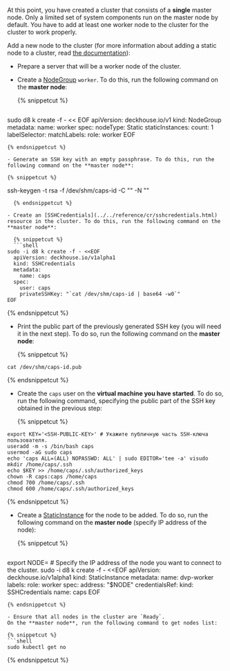 <script type="text/javascript" src='{% javascript_asset_tag getting-started %}[_assets/js/getting-started.js]{% endjavascript_asset_tag %}'></script>
<script type="text/javascript" src='{% javascript_asset_tag getting-started-access %}[_assets/js/getting-started-access.js]{% endjavascript_asset_tag %}'></script>
<script type="text/javascript" src='{% javascript_asset_tag bcrypt %}[_assets/js/bcrypt.js]{% endjavascript_asset_tag %}'></script>

At this point, you have created a cluster that consists of a **single** master node. Only a limited set of system components run on the master node by default. You have to add at least one worker node to the cluster for the cluster to work properly.

Add a new node to the cluster (for more information about adding a static node to a cluster, read [the documentation](../documentation/admin/platform-management/node-management/adding-node.html)):

- Prepare a server that will be a worker node of the cluster.

- Create a [NodeGroup](../../reference/cr/nodegroup.html) `worker`. To do this, run the following command on the **master node**:

  {% snippetcut %}
  ```shell
sudo d8 k create -f - << EOF
  apiVersion: deckhouse.io/v1
  kind: NodeGroup
  metadata:
    name: worker
  spec:
    nodeType: Static
    staticInstances:
      count: 1
      labelSelector:
        matchLabels:
          role: worker
EOF
  ```
  {% endsnippetcut %}
  
- Generate an SSH key with an empty passphrase. To do this, run the following command on the **master node**:

  {% snippetcut %}
```
ssh-keygen -t rsa -f /dev/shm/caps-id -C "" -N ""
```
  {% endsnippetcut %}

- Create an [SSHCredentials](../../reference/cr/sshcredentials.html) resource in the cluster. To do this, run the following command on the **master node**:

  {% snippetcut %}
  ```shell
sudo -i d8 k create -f - <<EOF
  apiVersion: deckhouse.io/v1alpha1
  kind: SSHCredentials
  metadata:
    name: caps
  spec:
    user: caps
    privateSSHKey: "`cat /dev/shm/caps-id | base64 -w0`"
EOF
  ```
  {% endsnippetcut %}

- Print the public part of the previously generated SSH key (you will need it in the next step). To do so, run the following command on the **master node**:

  {% snippetcut %}
```
cat /dev/shm/caps-id.pub
```
{% endsnippetcut %}

- Create the `caps` user on the **virtual machine you have started**. To do so, run the following command, specifying the public part of the SSH key obtained in the previous step:

  {% snippetcut %}
```shell
export KEY='<SSH-PUBLIC-KEY>' # Укажите публичную часть SSH-ключа пользователя.
useradd -m -s /bin/bash caps
usermod -aG sudo caps
echo 'caps ALL=(ALL) NOPASSWD: ALL' | sudo EDITOR='tee -a' visudo
mkdir /home/caps/.ssh
echo $KEY >> /home/caps/.ssh/authorized_keys
chown -R caps:caps /home/caps
chmod 700 /home/caps/.ssh
chmod 600 /home/caps/.ssh/authorized_keys
```
  {% endsnippetcut %}

- Create a [StaticInstance](../../reference/cr/staticinstance.html) for the node to be added. To do so, run the following command on the **master node** (specify IP address of the node):

  {% snippetcut %}
  ```shell
export NODE=<NODE-IP-ADDRESS> # Specify the IP address of the node you want to connect to the cluster.
  sudo -i d8 k create -f - <<EOF
  apiVersion: deckhouse.io/v1alpha1
  kind: StaticInstance
  metadata:
    name: dvp-worker
    labels:
      role: worker
  spec:
    address: "$NODE"
    credentialsRef:
      kind: SSHCredentials
      name: caps
EOF
  ```
  {% endsnippetcut %}

- Ensure that all nodes in the cluster are `Ready`.
  On the **master node**, run the following command to get nodes list:

  {% snippetcut %}
```shell
sudo kubectl get no
```
  {% endsnippetcut %}
